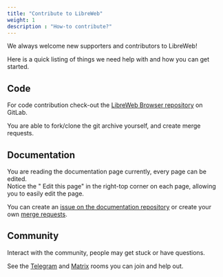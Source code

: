 ```yaml
---
title: "Contribute to LibreWeb"
weight: 1
description : "How-to contribute?"
---
```


We always welcome new supporters and contributors to LibreWeb!

Here is a quick listing of things we need help with and how you can get started.

## Code

For code contribution check-out the [LibreWeb Browser repository](https://gitlab.melroy.org/libreweb/browser) on GitLab.

You are able to fork/clone the git archive yourself, and create merge requests.

## Documentation

You are reading the documentation page currently, every page can be edited.  
Notice the "<i class="fas fa-code-branch"></i> Edit this page" in the right-top corner on each page, allowing you to easily edit the page.

You can create an [issue on the documentation repository](https://gitlab.melroy.org/libreweb/docs-website/-/issues) or create your own [merge requests](https://gitlab.melroy.org/libreweb/docs-website/-/merge_requests).

## Community

Interact with the community, people may get stuck or have questions.

See the [Telegram](https://t.me/libreweb) and [Matrix](https://matrix.to/#/#libreweb:melroy.org?via=melroy.org) rooms you can join and help out.
